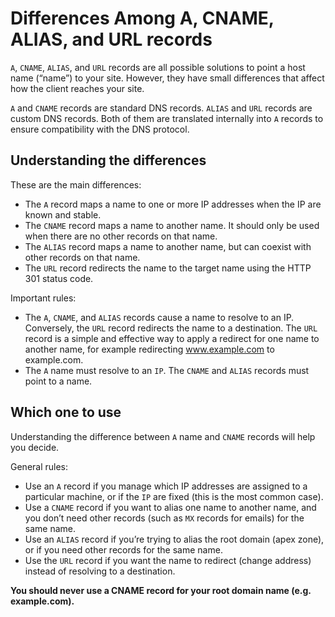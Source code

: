 # Differences Among A, CNAME, ALIAS, and URL records

`A`, `CNAME`, `ALIAS`, and `URL` records are all possible solutions to point a host name (“name”) to your site. However, they have small differences that affect how the client reaches your site.

`A` and `CNAME` records are standard DNS records. `ALIAS` and `URL` records are custom DNS records. Both of them are translated internally into `A` records to ensure compatibility with the DNS protocol.

## Understanding the differences

These are the main differences:

* The `A` record maps a name to one or more IP addresses when the IP are known and stable.
* The `CNAME` record maps a name to another name. It should only be used when there are no other records on that name.
* The `ALIAS` record maps a name to another name, but can coexist with other records on that name.
* The `URL` record redirects the name to the target name using the HTTP 301 status code.

Important rules:

* The `A`, `CNAME`, and `ALIAS` records cause a name to resolve to an IP. Conversely, the `URL` record redirects the name to a destination. The `URL` record is a simple and effective way to apply a redirect for one name to another name, for example redirecting www.example.com to example.com.
* The `A` name must resolve to an `IP`. The `CNAME` and `ALIAS` records must point to a name.

## Which one to use

Understanding the difference between `A` name and `CNAME` records will help you decide.

General rules:

* Use an `A` record if you manage which IP addresses are assigned to a particular machine, or if the `IP` are fixed (this is the most common case).
* Use a `CNAME` record if you want to alias one name to another name, and you don’t need other records (such as `MX` records for emails) for the same name.
* Use an `ALIAS` record if you’re trying to alias the root domain (apex zone), or if you need other records for the same name.
* Use the `URL` record if you want the name to redirect (change address) instead of resolving to a destination.

**You should never use a CNAME record for your root domain name (e.g. example.com).**


